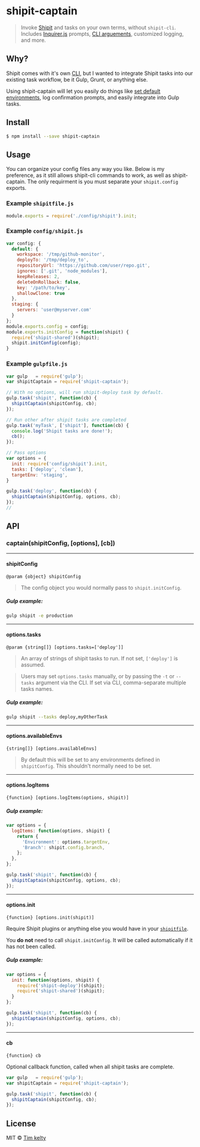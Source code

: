 # shipit-captain 
> Invoke [Shipit](https://github.com/shipitjs/shipit) and tasks on your own terms, without `shipit-cli`. Includes [Inquirer.js](https://github.com/SBoudrias/Inquirer.js) prompts, [CLI arguements](https://github.com/bcoe/yargs), customized logging, and more.

## Why?
Shipit comes with it's own [CLI](https://github.com/shipitjs/shipit#launch-command), but I wanted to integrate Shipit tasks into our existing task workflow, be it Gulp, Grunt, or anything else.

Using shipit-captain will let you easily do things like [set default environments](https://github.com/shipitjs/shipit/issues/38), log confirmation prompts, and easily integrate into Gulp tasks.

## Install

```sh
$ npm install --save shipit-captain
```

## Usage

You can organize your config files any way you like. Below is my preference, as it still allows shipit-cli commands to work, as well as shipit-captain. The only requirment is you must separate your `shipit.config` exports.

### Example `shipitfile.js`
```js
module.exports = require('./config/shipit').init;
```

### Example `config/shipit.js`

```js
var config: {
  default: {
    workspace: '/tmp/github-monitor',
    deployTo: '/tmp/deploy_to',
    repositoryUrl: 'https://github.com/user/repo.git',
    ignores: ['.git', 'node_modules'],
    keepReleases: 2,
    deleteOnRollback: false,
    key: '/path/to/key',
    shallowClone: true
  },
  staging: {
    servers: 'user@myserver.com'
  }
};
module.exports.config = config;
module.exports.initConfig = function(shipit) {
  require('shipit-shared')(shipit);
  shipit.initConfig(config);
}
```

### Example `gulpfile.js`
```js
var gulp   = require('gulp');
var shipitCaptain = require('shipit-captain');

// With no options, will run shipit-deploy task by default.
gulp.task('shipit', function(cb) {
  shipitCaptain(shipitConfig, cb);
});

// Run other after shipit tasks are completed 
gulp.task('myTask', ['shipit'], function(cb) {
  console.log('Shipit tasks are done!');
  cb();
});

// Pass options 
var options = {
  init: require('config/shipit').init,
  tasks: ['deploy', 'clean'],
  targetEnv: 'staging',
}

gulp.task('deploy', function(cb) {
  shipitCaptain(shipitConfig, options, cb);
});
// 

```

## API

### captain(shipitConfig, [options], [cb])

------

#### shipitConfig

`@param {object} shipitConfig`

> The config object you would normally pass to `shipit.initConfig`.

##### Gulp example:

```bash
gulp shipit -e production
```

------

#### options.tasks

`@param {string[]} [options.tasks=['deploy']]`

> An array of strings of shipit tasks to run. If not set, `['deploy']` is assumed.

> Users may set `options.tasks` manually, or by passing the `-t` or `--tasks` argument via the CLI. If set via CLI, comma-separate multiple tasks names.

##### Gulp example:

```bash
gulp shipit --tasks deploy,myOtherTask
```

------

#### options.availableEnvs

`{string[]} [options.availableEnvs]`
 
> By default this will be set to any environments defined in `shipitConfig`. This shouldn't normally need to be set.

------

#### options.logItems

`{function} [options.logItems(options, shipit)]`

##### Gulp example:

```js
var options = {
  logItems: function(options, shipit) {
    return {
      'Environment': options.targetEnv,
      'Branch': shipit.config.branch,
    };
  },
};

gulp.task('shipit', function(cb) {
  shipitCaptain(shipitConfig, options, cb);
});

```

------

#### options.init

`{function} [options.init(shipit)]`

Require Shipit plugins or anything else you would have in your [`shipitfile`](https://github.com/shipitjs/shipit#example-shipitfilejs).

You **do not** need to call `shipit.initConfig`. It will be called automatically if it has not been called.

##### Gulp example:

```js
var options = {
  init: function(options, shipit) {
    require('shipit-deploy')(shipit);
    require('shipit-shared')(shipit);
  }
};

gulp.task('shipit', function(cb) {
  shipitCaptain(shipitConfig, options, cb);
});
```

------

#### cb

`{function} cb`

Optional callback function, called when all shipit tasks are complete.

```js
var gulp   = require('gulp');
var shipitCaptain = require('shipit-captain');

gulp.task('shipit', function(cb) {
  shipitCaptain(shipitConfig, cb);
});
```

## License

MIT © [Tim kelty](http://fusionary.com)

